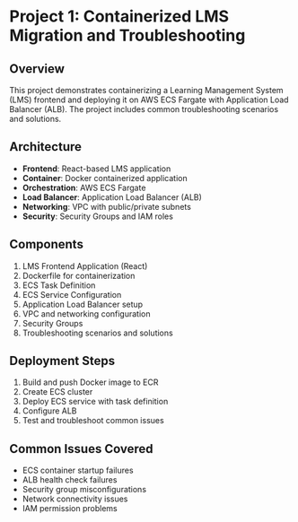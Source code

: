 # Project 1: Containerized LMS Migration and Troubleshooting

## Overview
This project demonstrates containerizing a Learning Management System (LMS) frontend and deploying it on AWS ECS Fargate with Application Load Balancer (ALB). The project includes common troubleshooting scenarios and solutions.

## Architecture
- **Frontend**: React-based LMS application
- **Container**: Docker containerized application
- **Orchestration**: AWS ECS Fargate
- **Load Balancer**: Application Load Balancer (ALB)
- **Networking**: VPC with public/private subnets
- **Security**: Security Groups and IAM roles

## Components
1. LMS Frontend Application (React)
2. Dockerfile for containerization
3. ECS Task Definition
4. ECS Service Configuration
5. Application Load Balancer setup
6. VPC and networking configuration
7. Security Groups
8. Troubleshooting scenarios and solutions

## Deployment Steps
1. Build and push Docker image to ECR
2. Create ECS cluster
3. Deploy ECS service with task definition
4. Configure ALB
5. Test and troubleshoot common issues

## Common Issues Covered
- ECS container startup failures
- ALB health check failures
- Security group misconfigurations
- Network connectivity issues
- IAM permission problems

